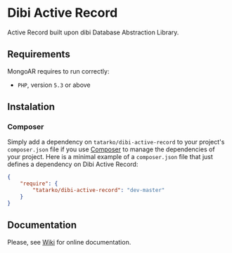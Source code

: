 # Dibi Active Record

Active Record built upon dibi Database Abstraction Library.

## Requirements

MongoAR requires to run correctly:

- `PHP`, version `5.3` or above

## Instalation

### Composer

Simply add a dependency on `tatarko/dibi-active-record` to your project's `composer.json` file if you use [Composer](http://getcomposer.org) to manage the dependencies of your project. Here is a minimal example of a `composer.json` file that just defines a dependency on Dibi Active Record:

```json
{
	"require": {
		"tatarko/dibi-active-record": "dev-master"
	}
}
```

## Documentation

Please, see [Wiki](https://github.com/tatarko/dibi-active-record/wiki) for online documentation.